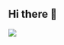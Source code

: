 ## Hi there 👋

   <a href=""> <img align="center" src="https://readme-rayhankimis-projects.vercel.app/api/top-langs/?username=rayhankimi&theme=react&line_height=40&hide=css"/> </a>
